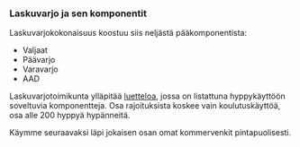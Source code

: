 ### Laskuvarjo ja sen komponentit

Laskuvarjokokonaisuus koostuu siis neljästä pääkomponentista:

* Valjaat
* Päävarjo
* Varavarjo
* AAD

Laskuvarjotoimikunta ylläpitää [luetteloa](http://laskuvarjotoimikunta.fi/files/8414/4242/8231/Hyppykayttoon_soveltuvat_laskuvarjokokonaisuuden_komponentit_16_9_2015.pdf), jossa on listattuna hyppykäyttöön soveltuvia komponentteja. Osa rajoituksista koskee vain koulutuskäyttöä, osa alle 200 hyppyä hypänneitä.

Käymme seuraavaksi läpi jokaisen osan omat kommervenkit pintapuolisesti.

